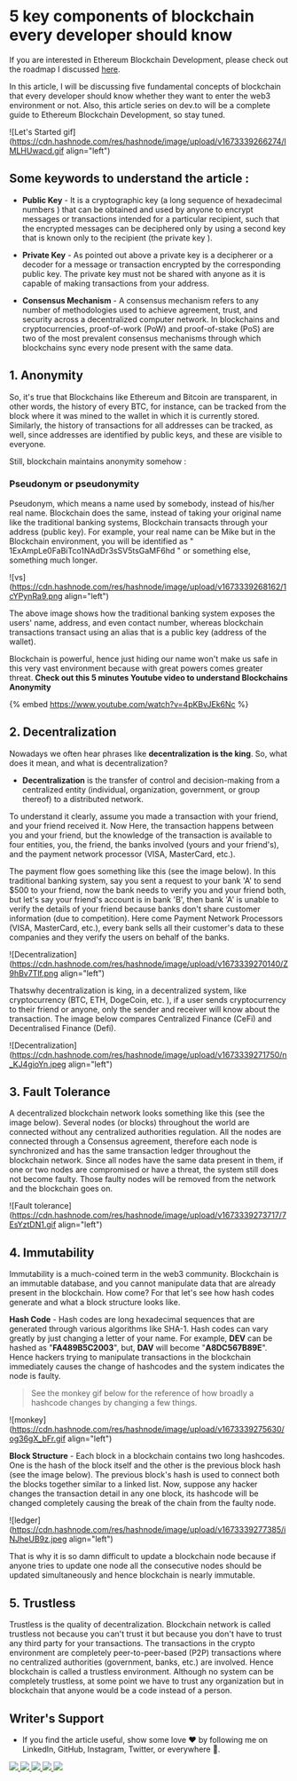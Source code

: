 # 5 key components of blockchain every developer should know

If you are interested in Ethereum Blockchain Development, please check out the roadmap I discussed [here](https://dev.to/siddharthsing/roadmap-to-blockchain-development-on4).

In this article, I will be discussing five fundamental concepts of blockchain that every developer should know whether they want to enter the web3 environment or not. Also, this article series on dev.to will be a complete guide to Ethereum Blockchain Development, so stay tuned.

![Let's Started gif](https://cdn.hashnode.com/res/hashnode/image/upload/v1673339266274/lMLHUwacd.gif align="left")

## Some keywords to understand the article :

* **Public Key** - It is a cryptographic key (a long sequence of hexadecimal numbers ) that can be obtained and used by anyone to encrypt messages or transactions intended for a particular recipient, such that the encrypted messages can be deciphered only by using a second key that is known only to the recipient (the private key ).
    
* **Private Key** - As pointed out above a private key is a decipherer or a decoder for a message or transaction encrypted by the corresponding public key. The private key must not be shared with anyone as it is capable of making transactions from your address.
    
* **Consensus Mechanism** - A consensus mechanism refers to any number of methodologies used to achieve agreement, trust, and security across a decentralized computer network. In blockchains and cryptocurrencies, proof-of-work (PoW) and proof-of-stake (PoS) are two of the most prevalent consensus mechanisms through which blockchains sync every node present with the same data.
    

## 1\. Anonymity

So, it's true that Blockchains like Ethereum and Bitcoin are transparent, in other words, the history of every BTC, for instance, can be tracked from the block where it was mined to the wallet in which it is currently stored. Similarly, the history of transactions for all addresses can be tracked, as well, since addresses are identified by public keys, and these are visible to everyone.

Still, blockchain maintains anonymity somehow :

### Pseudonym or pseudonymity

Pseudonym, which means a name used by somebody, instead of his/her real name. Blockchain does the same, instead of taking your original name like the traditional banking systems, Blockchain transacts through your address (public key). For example, your real name can be Mike but in the Blockchain environment, you will be identified as " 1ExAmpLe0FaBiTco1NAdDr3sSV5tsGaMF6hd " or something else, something much longer.

![vs](https://cdn.hashnode.com/res/hashnode/image/upload/v1673339268162/1cYPynRa9.png align="left")

The above image shows how the traditional banking system exposes the users' name, address, and even contact number, whereas blockchain transactions transact using an alias that is a public key (address of the wallet).

Blockchain is powerful, hence just hiding our name won't make us safe in this very vast environment because with great powers comes greater threat. **Check out this 5 minutes Youtube video to understand Blockchains Anonymity**

{% embed https://www.youtube.com/watch?v=4pKBvJEk6Nc %}

## 2\. Decentralization

Nowadays we often hear phrases like **decentralization is the king**. So, what does it mean, and what is decentralization?

* **Decentralization** is the transfer of control and decision-making from a centralized entity (individual, organization, government, or group thereof) to a distributed network.
    

To understand it clearly, assume you made a transaction with your friend, and your friend received it. Now Here, the transaction happens between you and your friend, but the knowledge of the transaction is available to four entities, you, the friend, the banks involved (yours and your friend's), and the payment network processor (VISA, MasterCard, etc.).

The payment flow goes something like this (see the image below). In this traditional banking system, say you sent a request to your bank 'A' to send $500 to your friend, now the bank needs to verify you and your friend both, but let's say your friend's account is in bank 'B', then bank 'A' is unable to verify the details of your friend because banks don't share customer information (due to competition). Here come Payment Network Processors (VISA, MasterCard, etc.), every bank sells all their customer's data to these companies and they verify the users on behalf of the banks.

![Decentralization](https://cdn.hashnode.com/res/hashnode/image/upload/v1673339270140/Z9hBv7Tlf.png align="left")

Thatswhy decentralization is king, in a decentralized system, like cryptocurrency (BTC, ETH, DogeCoin, etc. ), if a user sends cryptocurrency to their friend or anyone, only the sender and receiver will know about the transaction. The image below compares Centralized Finance (CeFi) and Decentralised Finance (Defi).

![Decentralization](https://cdn.hashnode.com/res/hashnode/image/upload/v1673339271750/n_KJ4gioYn.jpeg align="left")

## 3\. Fault Tolerance

A decentralized blockchain network looks something like this (see the image below). Several nodes (or blocks) throughout the world are connected without any centralized authorities regulation. All the nodes are connected through a Consensus agreement, therefore each node is synchronized and has the same transaction ledger throughout the blockchain network. Since all nodes have the same data present in them, if one or two nodes are compromised or have a threat, the system still does not become faulty. Those faulty nodes will be removed from the network and the blockchain goes on.

![Fault tolerance](https://cdn.hashnode.com/res/hashnode/image/upload/v1673339273717/7EsYztDN1.gif align="left")

## 4\. Immutability

Immutability is a much-coined term in the web3 community. Blockchain is an immutable database, and you cannot manipulate data that are already present in the blockchain. How come? For that let's see how hash codes generate and what a block structure looks like.

**Hash Code** - Hash codes are long hexadecimal sequences that are generated through various algorithms like SHA-1. Hash codes can vary greatly by just changing a letter of your name. For example, **DEV** can be hashed as "**FA489B5C2003**", but, **DAV** will become "**A8DC567B89E**". Hence hackers trying to manipulate transactions in the blockchain immediately causes the change of hashcodes and the system indicates the node is faulty.

> See the monkey gif below for the reference of how broadly a hashcode changes by changing a few things.

![monkey](https://cdn.hashnode.com/res/hashnode/image/upload/v1673339275630/og36gX_bFr.gif align="left")

**Block Structure** - Each block in a blockchain contains two long hashcodes. One is the hash of the block itself and the other is the previous block hash (see the image below). The previous block's hash is used to connect both the blocks together similar to a linked list. Now, suppose any hacker changes the transaction detail in any one block, its hashcode will be changed completely causing the break of the chain from the faulty node.

![ledger](https://cdn.hashnode.com/res/hashnode/image/upload/v1673339277385/iNJheUB9z.jpeg align="left")

That is why it is so damn difficult to update a blockchain node because if anyone tries to update one node all the consecutive nodes should be updated simultaneously and hence blockchain is nearly immutable.

## 5\. Trustless

Trustless is the quality of decentralization. Blockchain network is called trustless not because you can't trust it but because you don't have to trust any third party for your transactions. The transactions in the crypto environment are completely peer-to-peer-based (P2P) transactions where no centralized authorities (government, banks, etc.) are involved. Hence blockchain is called a trustless environment. Although no system can be completely trustless, at some point we have to trust any organization but in blockchain that anyone would be a code instead of a person.

## Writer's Support

* If you find the article useful, show some love ❤️ by following me on LinkedIn, GitHub, Instagram, Twitter, or everywhere 🤩.
 <p>
<a href="https://twitter.com/SidharthSing20">
  <img src="https://img.shields.io/badge/Twitter-1DA1F2?style=for-the-badge&logo=twitter&logoColor=white">
  </a>
  <a href="https://www.linkedin.com/in/siddharth-singh-baghel-912866190/">
  <img src="https://img.shields.io/badge/LinkedIn-0077B5?style=for-the-badge&logo=linkedin&logoColor=white">
  </a>
  <a href="https://github.com/Siddharth-sing">
  <img src="https://img.shields.io/badge/GitHub-100000?style=for-the-badge&logo=github&logoColor=white">
  </a>
  <a href="https://dev.to/siddharthsing">
  <img src="https://img.shields.io/badge/dev.to-0A0A0A?style=for-the-badge&logo=dev.to&logoColor=white">
  </a>
<a href="https://www.instagram.com/i_m_siddharth.singh/">
  <img src="https://img.shields.io/badge/Instagram-E4405F?style=for-the-badge&logo=instagram&logoColor=white">
  </a>
<p>